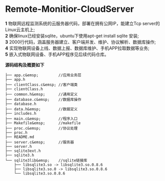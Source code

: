 # Remote-Monitior-CloudServer
**1** 物联网远程监测系统的云服务器代码，部署在拥有公网IP，能建立Tcp server的Linux云主机上;  
**2** 确保linux已经安装sqlite，ubuntu下使用apt-get install sqlite 安装;  
**3** 2000行代码，涵盖服务器建立、客户端并发、维护、协议解析、数据库操作;  
**4** 实现物联网设备上线、数据上报、数据库维护、手机APP拉取数据等业务;  
**5** 嵌入式物联网设备、手机APP程序见后续代码仓库。  
  
**源码结构及概要如下**  
```
├── app.c&emsp;         //应用业务层  
├── app.h               
├── clientClass.c&emsp; //客户端类  
├── clientClass.h  
├── common.h&emsp;      //通用定义  
├── database.c&emsp;    //数据库操作  
├── database.h  
├── data.h&emsp;        //数据定义  
├── includes.h  
├── main.c&emsp;        //程序入口  
├── Makefile&emsp;      //makefile  
├── proc.c&emsp;        //协议处理  
├── proc.h  
├── README.md  
├── server.c&emsp;      //服务器  
├── server.h  
├── sqlite3ext.h  
├── sqlite3.h  
└── sqlite3lib&emsp;    //sqlite链接库  
    ├── libsqlite3.so -> libsqlite3.so.0.8.6  
    ├── libsqlite3.so.0 -> libsqlite3.so.0.8.6  
    └── libsqlite3.so.0.8.6  
```
